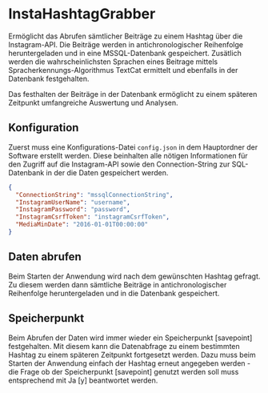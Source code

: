 # InstaHashtagGrabber

Ermöglicht das Abrufen sämtlicher Beiträge zu einem Hashtag über die Instagram-API. Die Beiträge werden in antichronologischer Reihenfolge heruntergeladen und in eine MSSQL-Datenbank gespeichert. Zusätlich werden die wahrscheinlichsten Sprachen eines Beitrage mittels Spracherkennungs-Algorithmus TextCat ermittelt und ebenfalls in der Datenbank festgehalten.

Das festhalten der Beiträge in der Datenbank ermöglicht zu einem späteren Zeitpunkt umfangreiche Auswertung und Analysen.

## Konfiguration
Zuerst muss eine Konfigurations-Datei `config.json` in dem Hauptordner der Software erstellt werden. Diese beinhalten alle nötigen Informationen für den Zugriff auf die Instagram-API sowie den Connection-String zur SQL-Datenbank in der die Daten gespeichert werden.

```json
{
  "ConnectionString": "mssqlConnectionString",
  "InstagramUserName": "username",
  "InstagramPassword": "password",
  "InstagramCsrfToken": "instagramCsrfToken",
  "MediaMinDate": "2016-01-01T00:00:00"
}
```

## Daten abrufen
Beim Starten der Anwendung wird nach dem gewünschten Hashtag gefragt. Zu diesem werden dann sämtliche Beiträge in antichronologischer Reihenfolge heruntergeladen und in die Datenbank gespeichert.

## Speicherpunkt
Beim Abrufen der Daten wird immer wieder ein Speicherpunkt [savepoint] festgehalten. Mit diesem kann die Datenabfrage zu einem bestimmten Hashtag zu einem späteren Zeitpunkt fortgesetzt werden. Dazu muss beim Starten der Anwendung einfach der Hashtag erneut angegeben werden - die Frage ob der Speicherpunkt [savepoint] genutzt werden soll muss entsprechend mit Ja [y] beantwortet werden.